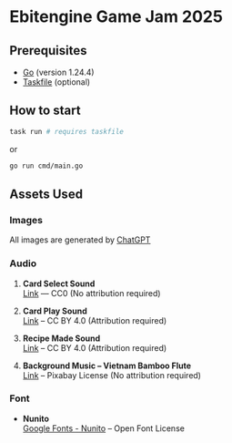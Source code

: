 # Ebitengine Game Jam 2025

## Prerequisites

- [Go](https://go.dev/dl/) (version 1.24.4)
- [Taskfile](https://taskfile.dev/installation/) (optional)

## How to start

```bash
task run # requires taskfile
```

or

```bash
go run cmd/main.go
```

## Assets Used

### Images

All images are generated by [ChatGPT](https://chat.openai.com/)

### Audio

1. **Card Select Sound**  
   [Link](https://freesound.org/people/soundfridgepr@gmail.com/sounds/669228/) — CC0 (No attribution required)

2. **Card Play Sound**  
   [Link](https://freesound.org/people/KaBlazik_Samples/sounds/553430/) – CC BY 4.0 (Attribution required)

3. **Recipe Made Sound**  
   [Link](https://freesound.org/people/JulesV4/sounds/615949/) – CC BY 4.0 (Attribution required)

4. **Background Music – Vietnam Bamboo Flute**  
   [Link](https://pixabay.com/music/world-vietnam-bamboo-flute-143601/) – Pixabay License (No attribution required)

### Font

- **Nunito**  
  [Google Fonts - Nunito](https://fonts.google.com/specimen/Nunito) – Open Font License